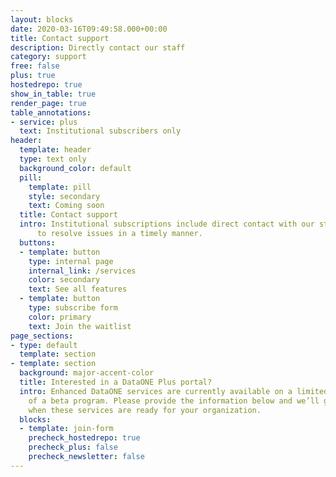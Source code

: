 ```yaml
---
layout: blocks
date: 2020-03-16T09:49:58.000+00:00
title: Contact support
description: Directly contact our staff
category: support
free: false
plus: true
hostedrepo: true
show_in_table: true
render_page: true
table_annotations:
- service: plus
  text: Institutional subscribers only
header:
  template: header
  type: text only
  background_color: default
  pill:
    template: pill
    style: secondary
    text: Coming soon
  title: Contact support
  intro: Institutional subscriptions include direct contact with our staff
      to resolve issues in a timely manner.
  buttons:
  - template: button
    type: internal page
    internal_link: /services
    color: secondary
    text: See all features
  - template: button
    type: subscribe form
    color: primary
    text: Join the waitlist
page_sections:
- type: default
  template: section
- template: section
  background: major-accent-color
  title: Interested in a DataONE Plus portal?
  intro: Enhanced DataONE services are currently available on a limited basis as part
    of a beta program. Please provide the information below and we’ll get in touch
    when these services are ready for your organization.
  blocks:
  - template: join-form
    precheck_hostedrepo: true
    precheck_plus: false
    precheck_newsletter: false
---
```

